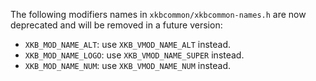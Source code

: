 The following modifiers names in `xkbcommon/xkbcommon-names.h` are now deprecated
and will be removed in a future version:
- `XKB_MOD_NAME_ALT`: use `XKB_VMOD_NAME_ALT` instead.
- `XKB_MOD_NAME_LOGO`: use `XKB_VMOD_NAME_SUPER` instead.
- `XKB_MOD_NAME_NUM`: use `XKB_VMOD_NAME_NUM` instead.
